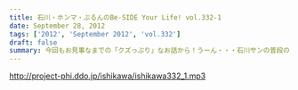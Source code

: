 ```yaml
---
title: 石川・ホンマ・ぶるんのBe-SIDE Your Life! vol.332-1
date: September 28, 2012
tags: ['2012', 'September 2012', 'vol.332']
draft: false
summary: 今回もお見事なまでの「クズっぷり」なお話から！うーん・・・石川サンの普段のクズな生活っぷりの真実がっ。でも、サスガに原稿脱稿のため石川サンひげ面で登場。ＮＡＭＡＥ
---
```


http://project-phi.ddo.jp/ishikawa/ishikawa332_1.mp3